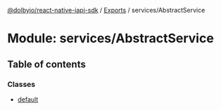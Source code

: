 [@dolbyio/react-native-iapi-sdk](../README.md) / [Exports](../modules.md) / services/AbstractService

# Module: services/AbstractService

## Table of contents

### Classes

- [default](../classes/services_AbstractService.default.md)
